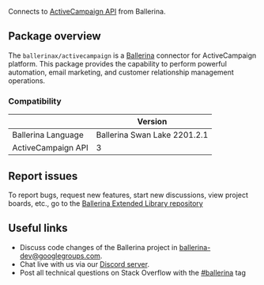 Connects to [ActiveCampaign API](https://developers.activecampaign.com/reference/overview) from Ballerina.

## Package overview
The `ballerinax/activecampaign` is a [Ballerina](https://ballerina.io/) connector for ActiveCampaign platform. This package provides the capability to perform powerful automation, email marketing, and customer relationship management operations.

### Compatibility
|                        | Version                        |
|------------------------|--------------------------------|
| Ballerina Language     | Ballerina Swan Lake 2201.2.1   | 
| ActiveCampaign API     | 3                              |

## Report issues
To report bugs, request new features, start new discussions, view project boards, etc., go to the [Ballerina Extended Library repository](https://github.com/ballerina-platform/ballerina-extended-library)

## Useful links
- Discuss code changes of the Ballerina project in [ballerina-dev@googlegroups.com](mailto:ballerina-dev@googlegroups.com).
- Chat live with us via our [Discord server](https://discord.gg/ballerinalang).
- Post all technical questions on Stack Overflow with the [#ballerina](https://stackoverflow.com/questions/tagged/ballerina) tag
